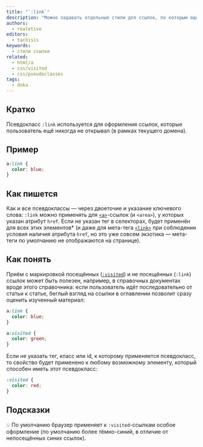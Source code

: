 ```yaml
---
title: "`:link`"
description: "Можно задавать отдельные стили для ссылок, по которым ещё не переходили."
authors:
  - realetive
editors:
  - tachisis
keywords:
  - стили ссылки
related:
  - html/a
  - css/visited
  - css/pseudoclasses
tags:
  - doka
---
```


## Кратко

Псевдокласс `:link` используется для оформления ссылок, которые пользователь ещё никогда не открывал (в рамках текущего домена).

## Пример

```css
a:link {
  color: blue;
}
```

## Как пишется

Как и все псевдоклассы — через двоеточие и указание ключевого слова: `:link` можно применять для [`<a>`](/html/a/)-ссылок (и `<area>`), у которых указан атрибут `href`. Если не указан тег в селекторах, будет применён для всех этих элементов* (и даже для мета-тега [`<link>`](/html/link/) при соблюдении условия наличия атрибута `href`, но это уже совсем экзотика — мета-теги по умолчанию не отображаются на странице).

## Как понять

Приём с маркировкой посещённых ([`:visited`](/css/visited/)) и не посещённых (`:link`) ссылок может быть полезен, например, в справочных документах вроде этого справочника: если пользователь идёт последовательно от статьи к статье, беглый взгляд на ссылки в оглавлении позволит сразу оценить изученный материал:

```css
a:link {
  color: blue;
}

a:visited {
  color: green;
}
```

Если не указать тег, класс или id, к которому применяется псевдокласс, то свойство будет применено к любому возможному элементу, который способен иметь этот псевдокласс:

```css
:visited {
  color: red;
}
```

## Подсказки

💡 По умолчанию браузер применяет к `:visited`-ссылкам особое оформление (по умолчанию более тёмно-синий, в отличие от непосещённых синих ссылок).
